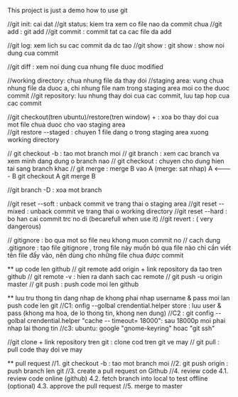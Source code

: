 This project is just a demo how to use git

//git init: cai dat
//git status: kiem tra xem co file nao da commit chua
//git add : git add <filename> 
//git commit : commit tat ca cac file da add

//git log: xem lich su cac commit da dc tao
//git show : git show <id cua commit> : show noi dung cua commit

//git diff : xem noi dung cua nhung file duoc modified


//working directory: chua nhung file da thay doi
//staging area: vung chua nhung file da duoc a, chi nhung file nam trong staging area moi co the duoc commit
//git repository: luu nhung thay doi cua cac commit, luu tap hop cua cac commit


//git checkout(tren ubuntu)/restore(tren window) + <fileName> : xoa bo thay doi cua mot file chua duoc cho vao staging area  
//git  restore --staged <fileName> :  chuyen 1 file dang o trong staging area xuong working directory


// 	git checkout -b <branch name>: tao mot branch moi
// git branch : xem cac branch va xem minh dang dung o branch nao
//	git checkout <branch name>: chuyen cho dung hien tai sang branch khac
// git merge : merge B vao A (merge: sat nhap)
A <---- B
git checkout A
git merge B

//git branch -D <branch name> : xoa mot branch

//git reset --soft <id commit> : unback commit ve trang thai o staging area
//git reset --mixed <id commit>: unback commit ve trang thai o working directory 
//git reset --hard <id commit> : bo han cai commit trc no di (becarefull when use it)
//git revert <id commit > : ( very dangerous)

// gitignore : bo qua mot so file neu khong muon commit no
 // cach dung .gitignore : tạo file gitignore , trong file này muốn bỏ qua file nào chỉ cần viết tên file đấy vào, nên dùng cho những file chua được commit

** up code len github
// git remote add origin + link repository da tao tren github
// git remote -v : hien ra danh sach cac remote 
// git push -u origin master 
// git push : push code moi len github


** luu tru thong tin dang nhap de khong phai nhap username & pass moi lan push code len git
//C1: onfig --golbal crendential.helper store : luu user & pass (khong ma hoa, de lo thong tin, khong nen dung)
//C2 : git config --golbal crendential.helper "cache -- timeout= 18000": sau 18000p moi phai nhap lai thong tin
//c3: ubuntu: google "gnome-keyring" hoac "git ssh"

//git clone + link repository tren git : clone cod tren git ve may
// git pull : pull code thay doi ve may



 ** pull request 
//1. git checkout -b <branch name> : tao mot branch moi
//2. git push origin <branch> : push branch len git
//3. create a pull request on Github
//4. review code
	4.1. review code online (github)
	4.2. fetch branch into local to test offline (optional)
	4.3. approve the pull request
//5. merge to master

